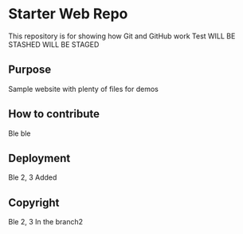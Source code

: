 # Starter Web Repo

This repository is for showing how Git and GitHub work
Test
WILL BE STASHED
WILL BE STAGED
## Purpose

Sample website with plenty of files for demos

## How to contribute

Ble ble

## Deployment
 
Ble 2, 3
Added

## Copyright
 
Ble 2, 3
In the branch2
